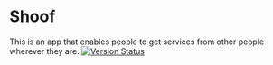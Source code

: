 # Shoof
This is an app that enables people to get services from other people wherever they are.
[![Version Status](https://travis-ci.org/conventional-changelog/standard-version.svg?branch=master)](https://travis-ci.org/conventional-changelog/standard-version)
